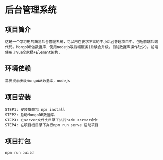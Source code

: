 # 后台管理系统

## 项目简介

```
这是一个学习用的简易后台管理系统，可以用在要求不高的中小后台管理项目中。包括前端后端代码。MongoDB做数据库，使用nodejs写后端服务(后续会升级，目前数据库操作较少)。前端使用了Vue全家桶+Element架构，
```

## 环境依赖

```
需要提前安装MongoDB数据库，nodejs
```

## 项目安装

```
STEP1: 安装依赖包 npm install
STEP2: 启动MongoDB数据库、
STEP3: 在server文件夹目录下执行node server命令
STEP4: 在项目根目录下执行npm run serve 启动项目
```

## 项目打包

```
npm run build
```

